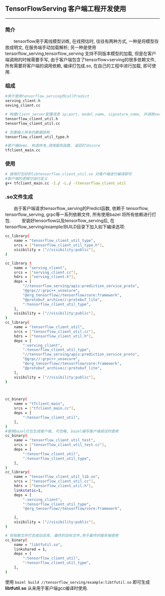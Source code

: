 ## TensorFlowServing 客户端工程开发使用
--- 
### 简介
&ensp;&ensp;&ensp;&ensp;tensorflow用于离线模型训练, 在线预估时, 往往有两种方式, 一种是将模型存放成明文, 在服务端手动加载解析; 另一种是使用tensorflow_serving,tensorflow_serving 支持不同版本模型的加载, 但是在客户端调用的时候需要手写, 由于客户端包含了tensorflow+serving的很多依赖文件, 所有需要将客户端的调用依赖, 编译打包成.so, 在自己的工程中进行加载, 即可使用.

### 组成
``` bash 
#用于使用tensorflow_serving的callPredict
serving_client.h
seving_client.cc

# 构建client_server配置信息 ip:port, model_name, signature_name, 并调用serving_client.h 中的callPredict函数  
tensorflow_client_util.h
tensorflow_client_util.cc

# 包裹输入样本的数据结构
tensorflow_client_util_type.h  

#客户端demo, 构造样本,调用服务函数, 返回打分score
tfclient_main.cc
```
### 使用
``` bash 
# 使用打包好的libtensorflow_client_util.so 对客户端进行编译即可
#客户端的逻辑可自行定义
g++ tfclient_main.cc -I./ -L./ -ltensorflow_client_util  
```
### .so文件生成
&ensp;&ensp;&ensp;&ensp;由于客户端请求tensorflow_serving的Predict函数, 依赖于 tensorflow, tensorflow_serving, grpc等一系列依赖文件, 所有使用bazel 将所有依赖进行打包.
&ensp;&ensp;&ensp;&ensp; 安装好tensorflow以及tensorflow_serving后, 在 tensorflow_serving/example/BUILD目录下加入如下编译选项:
``` bash 
cc_library(
    name = "tensorflow_client_util_type",
    srcs = ["tensorflow_client_util_type.h"],
    visibility = ["//visibility:public"],
)

cc_library (
    name = "serving_client",
    srcs = ["serving_client.cc"],
    hdrs = ["serving_client.h"],
    deps = [
        "//tensorflow_serving/apis:prediction_service_proto",
        "@grpc//:grpc++_unsecure",
        "@org_tensorflow//tensorflow/core:framework",
        "@protobuf_archive//:protobuf_lite",
        ":tensorflow_client_util_type",
    ],
    visibility = ["//visibility:public"],
)
cc_library(
    name = "tensorflow_client_util",
    srcs = ["tensorflow_client_util.cc"],
    hdrs = ["tensorflow_client_util.h"],
    deps = [
        ":serving_client",
        ":tensorflow_client_util_type",
        "//tensorflow_serving/apis:prediction_service_proto",
        "@grpc//:grpc++_unsecure",
        "@org_tensorflow//tensorflow/core:framework",
        "@protobuf_archive//:protobuf_lite",
    ],
    visibility = ["//visibility:public"],
)



cc_binary(
    name = "tfclient_main",
    srcs = ["tfclient_main.cc"],
    deps = [
        ":tensorflow_client_util",
    ],
)
#使用bazel打包生成客户端, 可忽略, bazel编写客户端调试时使用
cc_binary(
    name = "tensorflow_client_util_test",
    srcs = ["tensorflow_client_util_test.cc"],
    deps = [
        ":tensorflow_client_util",
        ":tensorflow_client_util_type",
    ],
)
cc_library(
    name = "tensorflow_client_util_lib.so",
    srcs = ["tensorflow_client_util.cc"],
    hdrs = ["tensorflow_client_util.h"],
    linkstatic=1,
    deps = [
        ":serving_client",
        ":tensorflow_client_util_type",
        "@org_tensorflow//tensorflow/core:framework",

    ],
    visibility = ["//visibility:public"],
)

# 将依赖文件打包成动态库, 最终的目标文件,用于最终的服务端使用
cc_binary(
    name = "libtfutil.so",
    linkshared = 1,
    deps = [
        ":tensorflow_client_util",
        ":tensorflow_client_util_type",
    ],
)
```
使用 `bazel build //tensorflow_serving/example:libtfutil.so` 即可生成 **libtfutil.so** 从来用于客户端gcc编译时使用.
